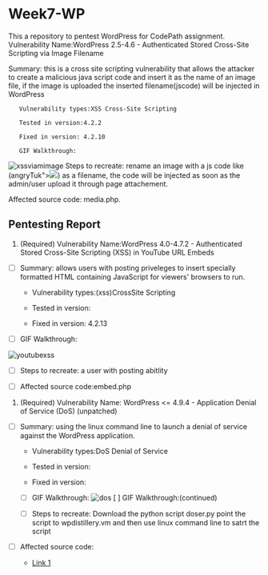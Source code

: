 # Week7-WP
This a repository to pentest WordPress for CodePath assignment.
Vulnerability Name:WordPress 2.5-4.6 - Authenticated Stored Cross-Site Scripting via Image Filename

Summary: this is a cross site scripting vulnerability that allows the attacker to create a malicious java script code and 
insert it as the name of an image file, if the image is uploaded the inserted filename(jscode) will be injected in WordPress
       
       Vulnerability types:XSS Cross-Site Scripting
       
       Tested in version:4.2.2
       
       Fixed in version: 4.2.10
       
       GIF Walkthrough:
![xssviamimage](https://user-images.githubusercontent.com/30760006/37509403-7841c352-28b4-11e8-85b1-cc93d7584dbc.gif)
Steps to recreate: rename an image with a js code like (angryTuk"><img src=x onerror=prompt(document.domain)>) as a filename, the code will be injected as soon as the admin/user upload it through page attachement.

Affected source code: media.php.

## Pentesting Report

1. (Required) Vulnerability Name:WordPress  4.0-4.7.2 - Authenticated Stored Cross-Site Scripting (XSS) in YouTube URL Embeds

  - [ ] Summary: allows users with posting priveleges to insert specially formatted HTML containing JavaScript for viewers' browsers to run.
    
    - Vulnerability types:(xss)CrossSite Scripting
    
    - Tested in version:
    
    - Fixed in version: 4.2.13
  
  - [ ] GIF Walkthrough: 
  
  ![youtubexss](https://user-images.githubusercontent.com/30760006/37540430-1d14a07a-2914-11e8-8a3a-371cb2e1c98b.gif)

  
  - [ ] Steps to recreate: a user with posting abitlity 
  
  - [ ] Affected source code:embed.php




1. (Required) Vulnerability Name:  WordPress <= 4.9.4 - Application Denial of Service (DoS) (unpatched)

- [ ] Summary: using the linux command line to launch a denial of service against the WordPress application.
    
    - Vulnerability types:DoS Denial of Service
    
    - Tested in version:
   
   - Fixed in version: 
  
  - [ ] GIF Walkthrough:
  ![dos](https://user-images.githubusercontent.com/30760006/37552263-bd059a30-296e-11e8-8f7e-2eae5ab23678.gif)
   [ ] GIF Walkthrough:(continued)
  
  - [ ] Steps to recreate: Download the python script doser.py point the script to wpdistillery.vm and then use linux command line to satrt the script 
 
 - [ ] Affected source code:
    - [Link 1](https://core.trac.wordpress.org/browser/tags/version/src/source_file.php)
